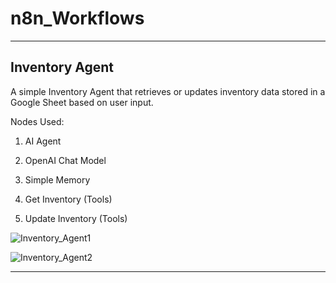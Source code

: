 # n8n_Workflows

---

## Inventory Agent

A simple Inventory Agent that retrieves or updates inventory data stored in a Google Sheet based on user input.

Nodes Used:

1. AI Agent

2. OpenAI Chat Model

3. Simple Memory

4. Get Inventory (Tools)

5. Update Inventory (Tools)

![Inventory_Agent1](https://github.com/user-attachments/assets/90b42a1b-ac27-4438-8f64-88b8ed23c35b)

![Inventory_Agent2](https://github.com/user-attachments/assets/d12d8900-c4fb-433b-8cd5-33309f94f164)

---
